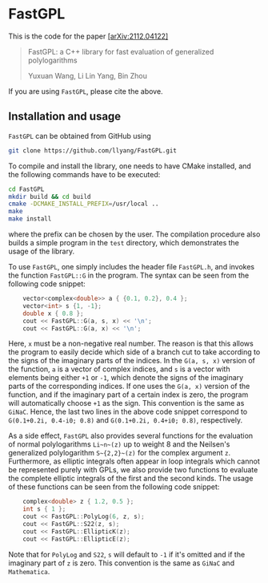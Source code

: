# FastGPL

This is the code for the paper [[arXiv:2112.04122]](https://arxiv.org/abs/2112.04122)
>  FastGPL: a C++ library for fast evaluation of generalized polylogarithms
>
>  Yuxuan Wang, Li Lin Yang, Bin Zhou

If you are using `FastGPL`, please cite the above.

## Installation and usage

`FastGPL` can be obtained from GitHub using
```bash
git clone https://github.com/llyang/FastGPL.git
```
To compile and install the library, one needs to have CMake installed, and the following commands have to be executed:
```bash
cd FastGPL
mkdir build && cd build
cmake -DCMAKE_INSTALL_PREFIX=/usr/local ..
make
make install
```
where the prefix can be chosen by the user. The compilation procedure also builds a simple program in the `test` directory, which demonstrates the usage of the library.

To use `FastGPL`, one simply includes the header file `FastGPL.h`, and invokes the function `FastGPL::G` in the program. The syntax can be seen from the following code snippet:

```C++
    vector<complex<double>> a { {0.1, 0.2}, 0.4 };
    vector<int> s {1, -1};
    double x { 0.8 };
    cout << FastGPL::G(a, s, x) << '\n';
    cout << FastGPL::G(a, x) << '\n';
```

Here, `x` must be a non-negative real number. The reason is that this allows the program to easily decide which side of a branch cut to take according to the signs of the imaginary parts of the indices. In the `G(a, s, x)`  version of the function, `a` is a vector of complex indices, and `s` is a vector with elements being either `+1` or `-1`, which denote the signs of the imaginary parts of the corresponding indices. If one uses the `G(a, x)` version of the function, and if the imaginary part of a certain index is zero, the program will automatically choose `+1` as the sign. This convention is the same as `GiNaC`. Hence, the last two lines in the above code snippet correspond to `G(0.1+0.2i, 0.4-i0; 0.8)` and `G(0.1+0.2i, 0.4+i0; 0.8)`, respectively.

As a side effect, `FastGPL` also provides several functions for the evaluation of normal polylogarithms `Li~n~(z)` up to weight 8 and the Neilsen's generalized polylogarithm `S~{2,2}~(z)` for the complex argument `z`. Furthermore, as elliptic integrals often appear in loop integrals which cannot be represented purely with GPLs, we also provide two functions to evaluate the complete elliptic integrals of the first and the second kinds. The usage of these functions can be seen from the following code snippet:
```C++
    complex<double> z { 1.2, 0.5 };
    int s { 1 };
    cout << FastGPL::PolyLog(6, z, s);
    cout << FastGPL::S22(z, s);
    cout << FastGPL::EllipticK(z);
    cout << FastGPL::EllipticE(z);
```
Note that for `PolyLog` and `S22`, `s` will default to `-1` if it's omitted and if the imaginary part of `z` is zero. This convention is the same as `GiNaC` and `Mathematica`.

